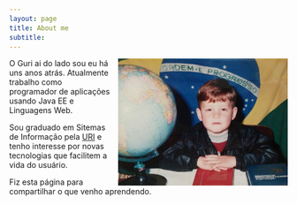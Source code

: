 ```yaml
---
layout: page
title: About me
subtitle: 
---
```


<img src="/img/guri.jpg" style="float:right;max-height:230px;margin-left:15px" class="img-thumbnail img-responsive" alt="Foto do Guri">
O Guri ai do lado sou eu há uns anos atrás. Atualmente trabalho como programador de aplicações usando Java EE e Linguagens Web.

Sou graduado em Sitemas de Informação pela [URI](http://santoangelo.uri.br) e tenho interesse por novas tecnologias que facilitem a vida do usuário. 

Fiz esta página para compartilhar o que venho aprendendo. 
